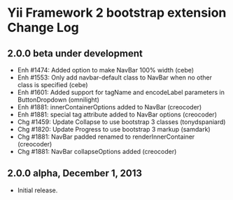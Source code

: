 Yii Framework 2 bootstrap extension Change Log
==============================================

2.0.0 beta under development
----------------------------

- Enh #1474: Added option to make NavBar 100% width (cebe)
- Enh #1553: Only add navbar-default class to NavBar when no other class is specified (cebe)
- Enh #1601: Added support for tagName and encodeLabel parameters in ButtonDropdown (omnilight)
- Enh #1881: innerContainerOptions added to NavBar (creocoder)
- Enh #1881: special tag attribute added to NavBar options (creocoder)
- Chg #1459: Update Collapse to use bootstrap 3 classes (tonydspaniard)
- Chg #1820: Update Progress to use bootstrap 3 markup (samdark)
- Chg #1881: NavBar padded renamed to renderInnerContainer (creocoder)
- Chg #1881: NavBar collapseOptions added (creocoder)

2.0.0 alpha, December 1, 2013
-----------------------------

- Initial release.
